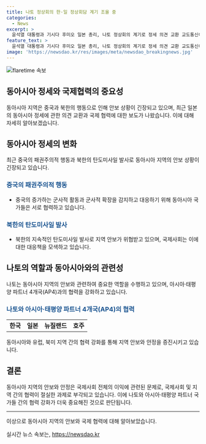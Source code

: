 ```yaml
---
title: 나토 정상회의 한·일 정상회담 계기 조율 중
categories:
  - News
excerpt: >
  윤석열 대통령과 기시다 후미오 일본 총리, 나토 정상회의 계기로 정세 의견 교환 교도통신이 보도한 내용에 따르면, 기시다 후미오 일본 총리가 윤석열 대통령과 정상회담을 조율 중이라고 전했다. 중국의 패권주의적 행동과 북한의 탄도미사일 발사 등 동아시아 정세에 대한 의견을 교환하고 안보 협력을 논의할 예정으로, 이에 동아시아 정세에 관심이 있는 사람들에게 주목받을 전망이다.
feature_text: >
  윤석열 대통령과 기시다 후미오 일본 총리, 나토 정상회의 계기로 정세 의견 교환 교도통신이 보도한 내용에 따르면, 기시다 후미오 일본 총리가 윤석열 대통령과 정상회담을 조율 중이라고 전했다. 중국의 패권주의적 행동과 북한의 탄도미사일 발사 등 동아시아 정세에 대한 의견을 교환하고 안보 협력을 논의할 예정으로, 이에 동아시아 정세에 관심이 있는 사람들에게 주목받을 전망이다.
image: 'https://newsdao.kr/res/images/meta/newsdao_breakingnews.jpg'
---
```


<p><img src="https://newsdao.kr/res/images/meta/newsdao_breakingnews.jpg" alt="flaretime 속보" /></p>

<h2>동아시아 정세와 국제협력의 중요성</h2>

<p data-ke-size="size16">동아시아 지역은 중국과 북한의 행동으로 인해 안보 상황이 긴장되고 있으며, 최근 일본의 동아시아 정세에 관한 의견 교환과 국제 협력에 대한 보도가 나왔습니다. 이에 대해 자세히 알아보겠습니다.</p>

<h2>동아시아 정세의 변화</h2>

<p data-ke-size="size16">최근 중국의 패권주의적 행동과 북한의 탄도미사일 발사로 동아시아 지역의 안보 상황이 긴장되고 있습니다.</p>

<h3><b><span style="color: #1a5490;">중국의 패권주의적 행동</span></b></h3>

<ul>
    <li>중국의 증가하는 군사적 활동과 군사적 확장을 감지하고 대응하기 위해 동아시아 국가들은 서로 협력하고 있습니다.</li>
</ul>

<h3><b><span style="color: #1a5490;">북한의 탄도미사일 발사</span></b></h3>

<ul>
    <li>북한의 지속적인 탄도미사일 발사로 지역 안보가 위협받고 있으며, 국제사회는 이에 대한 대응책을 모색하고 있습니다.</li>
</ul>

<h2>나토의 역할과 동아시아와의 관련성</h2>

<p data-ke-size="size16">나토는 동아시아 지역의 안보와 관련하여 중요한 역할을 수행하고 있으며, 아시아·태평양 파트너 4개국(AP4)과의 협력을 강화하고 있습니다.</p>

<h3><b><span style="color: #1a5490;">나토와 아시아·태평양 파트너 4개국(AP4)의 협력</span></b></h3>

<table>
    <tr>
        <td style="text-align: center; height: 17px;"><b>한국</b></td>
        <td style="text-align: center; height: 17px;"><b>일본</b></td>
        <td style="text-align: center; height: 17px;"><b>뉴질랜드</b></td>
        <td style="text-align: center; height: 17px;"><b>호주</b></td>
    </tr>
</table>

<p data-ke-size="size16">동아시아와 유럽, 북미 지역 간의 협력 강화를 통해 지역 안보와 안정을 증진시키고 있습니다.</p>

<h2>결론</h2>

<p data-ke-size="size16">동아시아 지역의 안보와 안정은 국제사회 전체의 이익에 관련된 문제로, 국제사회 및 지역 간의 협력이 절실한 과제로 부각되고 있습니다. 이에 나토와 아시아·태평양 파트너 국가들 간의 협력 강화가 더욱 중요해진 것으로 판단됩니다.</p>

<hr>

<p data-ke-size="size16">이상으로 동아시아 지역의 안보와 국제 협력에 대해 알아보았습니다.</p>
실시간 뉴스 속보는, <a href="https://newsdao.kr" rel="dofollow">https://newsdao.kr</a>


